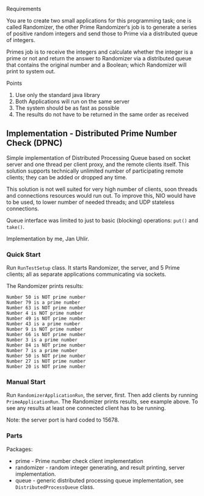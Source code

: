 Requirements

You are to create two small applications for this programming task; one is called Randomizer, the other Prime Randomizer‘s job is to generate a series of positive random integers and send those to Prime via a distributed queue of integers.

Primes job is to receive the integers and calculate whether the integer is a prime or not and return the answer to Randomizer via a distributed queue that contains the original number and a Boolean; which Randomizer will print to system out.

Points

   1. Use only the standard java library
   2. Both Applications will run on the same server
   3. The system should be as fast as possible
   4. The results do not have to be returned in the same order as received

## Implementation - Distributed Prime Number Check (DPNC)

Simple implementation of Distributed Processing Queue based on socket server and one thread per
client proxy, and the remote clients itself. This solution supports technically unlimited number of participating 
remote clients; they can be added or dropped any time.

This solution is not well suited for very high number of clients, soon threads and connections resources would run out. To improve
this, NIO would have to be used, to lower number of needed threads; and UDP stateless connections.
 
Queue interface was limited to just to basic (blocking) operations: `put()` and `take()`.
 
Implementation by me, Jan Uhlir.

### Quick Start

Run `RunTestSetup` class. It starts Randomizer, the server, and 5 Prime clients; all as separate applications communicating via sockets. 

The Randomizer prints results:

	Number 50 is NOT prime number
	Number 79 is a prime number
	Number 63 is NOT prime number
	Number 4 is NOT prime number
	Number 49 is NOT prime number
	Number 43 is a prime number
	Number 9 is NOT prime number
	Number 66 is NOT prime number
	Number 3 is a prime number
	Number 84 is NOT prime number
	Number 7 is a prime number
	Number 50 is NOT prime number
	Number 27 is NOT prime number
	Number 20 is NOT prime number

### Manual Start

Run `RandomizerApplicationRun`, the server, first. Then add clients by running `PrimeApplicationRun`. The Randomizer prints results, see example above. To see any results
at least one connected client has to be running.

Note: the server port is hard coded to 15678.

### Parts

Packages:

 * prime - Prime number check client implementation 
 * randomizer - random integer generating, and result printing, server implementation.
 * queue - generic distributed processing queue implementation, see `DistributedProcessQueue` class. 
